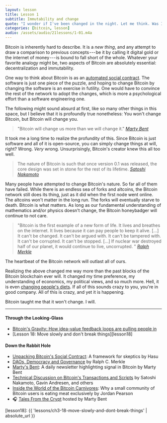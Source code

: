 ```yaml
---
layout: lesson
title: Lesson 1
subtitle: Immutability and change
quote: "I wonder if I've been changed in the night. Let me think. Was I the same when I got up this morning? I almost think I can remember feeling a little different. But if I'm not the same, the next question is 'Who in the world am I?' Ah, that's the great puzzle!"
categories: [bitcoin, lesson]
audio: /assets/audio/21lessons/1-01.m4a
---
```


Bitcoin is inherently hard to describe. It is a *new thing*, and any
attempt to draw a comparison to previous concepts --- be it by calling
it digital gold or the internet of money --- is bound to fall short of
the whole. Whatever your favorite analogy might be, two aspects of
Bitcoin are absolutely essential: decentralization and immutability.

One way to think about Bitcoin is as an [automated social contract]. The
software is just one piece of the puzzle, and hoping to change Bitcoin
by changing the software is an exercise in futility. One would have to
convince the rest of the network to adopt the changes, which is more a
psychological effort than a software engineering one.

The following might sound absurd at first, like so many other things in
this space, but I believe that it is profoundly true nonetheless: You
won't change Bitcoin, but Bitcoin will change you.

> "Bitcoin will change us more than we will change it."
> <cite>[Marty Bent]</cite>

It took me a long time to realize the profundity of this. Since Bitcoin
is just software and all of it is open-source, you can simply change
things at will, right? Wrong. *Very* wrong. Unsurprisingly, Bitcoin's
creator knew this all too well.

> The nature of Bitcoin is such that once version 0.1 was released, the
> core design was set in stone for the rest of its lifetime.
> <cite>[Satoshi Nakamoto]</cite>

Many people have attempted to change Bitcoin's nature. So far all of
them have failed. While there is an endless sea of forks and altcoins,
the Bitcoin network still does its thing, just as it did when the first
node went online. The altcoins won't matter in the long run. The forks
will eventually starve to death. Bitcoin is what matters. As long as our
fundamental understanding of mathematics and/or physics doesn't change,
the Bitcoin honeybadger will continue to not care.

> "Bitcoin is the first example of a new form of life. It lives and
> breathes on the internet. It lives because it can pay people to keep
> it alive. [...] It can't be changed. It can't be argued with. It
> can't be tampered with. It can't be corrupted. It can't be stopped.
> [...] If nuclear war destroyed half of our planet, it would continue
> to live, uncorrupted. "
> <cite>[Ralph Merkle]</cite>

The heartbeat of the Bitcoin network will outlast all of ours.

Realizing the above changed me way more than the past blocks of the
Bitcoin blockchain ever will. It changed my time preference, my
understanding of economics, my political views, and so much more. Hell,
it is even [changing people's diets][carnivores]. If all of this sounds crazy to
you, you're in good company. All of this is crazy, and yet it is
happening.

Bitcoin taught me that it won't change. I will.

---

#### Through the Looking-Glass

- [Bitcoin's Gravity: How idea-value feedback loops are pulling people in][gravity]
- [Lesson 18: Move slowly and don't break things][lesson18]

#### Down the Rabbit Hole

- [Unpacking Bitcoin's Social Contract][automated social contract]: A framework for skeptics by Hasu
- [DAOs, Democracy and Governance][Ralph Merkle] by Ralph C. Merkle
- [Marty's Bent][bent]: A daily newsletter highlighting signal in Bitcoin by Marty Bent
- [Technical Discussion on Bitcoin's Transactions and Scripts][Satoshi Nakamoto] by Satoshi Nakamoto, Gavin Andresen, and others
- [Inside the World of the Bitcoin Carnivores][carnivores]: Why a small community of Bitcoin users is eating meat exclusively by Jordan Pearson
- 🎧 [Tales From the Crypt][tftc] hosted by Marty Bent

<!-- Internal -->
[gravity]: https://dergigi.com/2019/05/01/bitcoins-gravity/
[lesson18]: {{ 'lessons/ch3-18-move-slowly-and-dont-break-things' | absolute_url }}

<!-- Further Reading -->
[automated social contract]: https://medium.com/@hasufly/bitcoins-social-contract-1f8b05ee24a9
[carnivores]: https://motherboard.vice.com/en_us/article/ne74nw/inside-the-world-of-the-bitcoin-carnivores
[tftc]: https://tftc.io/tales-from-the-crypt/
[bent]: https://tftc.io/martys-bent/

<!-- Quotes -->
[Ralph Merkle]: http://merkle.com/papers/DAOdemocracyDraft.pdf
[Satoshi Nakamoto]: https://bitcointalk.org/index.php?topic=195.msg1611#msg1611

<!-- Twitter People -->
[Marty Bent]: https://twitter.com/martybent

<!-- Wikipedia -->
[alice]: https://en.wikipedia.org/wiki/Alice%27s_Adventures_in_Wonderland
[carroll]: https://en.wikipedia.org/wiki/Lewis_Carroll
